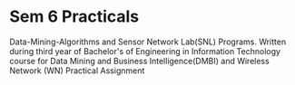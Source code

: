 # Sem 6 Practicals

Data-Mining-Algorithms and Sensor Network Lab(SNL) Programs.
Written during third year of Bachelor's of Engineering in Information Technology course for Data Mining and Business Intelligence(DMBI) and Wireless Network (WN) Practical Assignment
